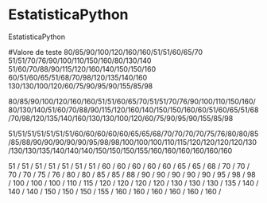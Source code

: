 # EstatisticaPython
EstatisticaPython


#Valore de teste
80/85/90/100/120/160/160/51/51/60/65/70
51/51/70/76/90/100/110/150/160/80/130/140
51/60/70/88/90/115/120/160/140/150/150/160
60/51/60/65/51/68/70/98/120/135/140/160
130/130/100/120/60/75/90/95/90/155/85/98


80/85/90/100/120/160/160/51/51/60/65/70/51/51/70/76/90/100/110/150/160/80/130/140/51/60/70/88/90/115/120/160/140/150/150/160/60/51/60/65/51/68/70/98/120/135/140/160/130/130/100/120/60/75/90/95/90/155/85/98



51/51/51/51/51/51/51/60/60/60/60/60/65/65/68/70/70/70/70/75/76/80/80/85/85/88/90/90/90/90/90/95/98/98/100/100/100/110/115/120/120/120/120/130/130/130/135/140/140/140/150/150/150/155/160/160/160/160/160/160



51 / 51 / 51 / 51 / 51 / 51 / 51 / 60 / 60 / 60 / 60 / 60 / 
65 / 65 / 68 / 70 / 70 / 70 / 70 / 75 / 76 / 80 / 80 / 85 / 
85 / 88 / 90 / 90 / 90 / 90 / 90 / 95 / 98 / 98 / 100 / 100 / 
100 / 110 / 115 / 120 / 120 / 120 / 120 / 130 / 130 / 130 / 135 / 140 / 
140 / 140 / 150 / 150 / 150 / 155 / 160 / 160 / 160 / 160 / 160 / 160 / 
